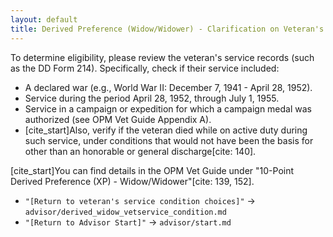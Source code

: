 ```yaml
---
layout: default
title: Derived Preference (Widow/Widower) - Clarification on Veteran's Service
---
```


To determine eligibility, please review the veteran's service records (such as the DD Form 214). Specifically, check if their service included:
* A declared war (e.g., World War II: December 7, 1941 - April 28, 1952).
* Service during the period April 28, 1952, through July 1, 1955.
* Service in a campaign or expedition for which a campaign medal was authorized (see OPM Vet Guide Appendix A).
* [cite_start]Also, verify if the veteran died while on active duty during such service, under conditions that would not have been the basis for other than an honorable or general discharge[cite: 140].

[cite_start]You can find details in the OPM Vet Guide under "10-Point Derived Preference (XP) - Widow/Widower"[cite: 139, 152].

* `"[Return to veteran's service condition choices]"` -> `advisor/derived_widow_vetservice_condition.md`
* `"[Return to Advisor Start]"` -> `advisor/start.md`
